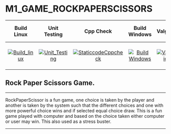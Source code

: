 # M1_GAME_ROCKPAPERSCISSORS

| Build Linux | Unit Testing | Cpp Check | Build Windows | Valgrid | Codacy | Code Quality Score | Code Grade |
| :---------: | :----------: | :-------: | :-----------: | :-----: | :----: | :----------------: | :--------: | 
| [![Build_linux](https://github.com/Nikitha5399/M1_GAME_ROCKPAPERSCISSORS/actions/workflows/build_linux.yml/badge.svg)](https://github.com/Nikitha5399/M1_GAME_ROCKPAPERSCISSORS/actions/workflows/build_linux.yml) | [![Unit_Testing](https://github.com/Nikitha5399/M1_GAME_ROCKPAPERSCISSORS/actions/workflows/unit_testing.yml/badge.svg)](https://github.com/Nikitha5399/M1_GAME_ROCKPAPERSCISSORS/actions/workflows/unit_testing.yml) | [![StaticcodeCppcheck](https://github.com/Nikitha5399/M1_GAME_ROCKPAPERSCISSORS/actions/workflows/cppcheck.yml/badge.svg)](https://github.com/Nikitha5399/M1_GAME_ROCKPAPERSCISSORS/actions/workflows/cppcheck.yml) | [![Build Windows](https://github.com/Nikitha5399/M1_GAME_ROCKPAPERSCISSORS/actions/workflows/build_windows.yml/badge.svg)](https://github.com/Nikitha5399/M1_GAME_ROCKPAPERSCISSORS/actions/workflows/build_windows.yml) | [![Valgrid](https://github.com/Nikitha5399/M1_GAME_ROCKPAPERSCISSORS/actions/workflows/Valgrid.yml/badge.svg)](https://github.com/Nikitha5399/M1_GAME_ROCKPAPERSCISSORS/actions/workflows/Valgrid.yml) | [![Codacy Badge](https://api.codacy.com/project/badge/Grade/a21b962c9d0c48edb86672fad6f5ad92)](https://app.codacy.com/gh/Nikitha5399/M1_GAME_ROCKPAPERSCISSORS?utm_source=github.com&utm_medium=referral&utm_content=Nikitha5399/M1_GAME_ROCKPAPERSCISSORS&utm_campaign=Badge_Grade_Settings) | ![Code Quality Score](https://api.codiga.io/project/30024/score/svg) |  ![Code Grade](https://api.codiga.io/project/30024/status/svg)                                                                                                                                                                                                                                                                                                                                                                                                                                                                                                                                                                                                                                                     

## Rock Paper Scissors Game.

---

RockPaperScissor is a fun game, one choice is taken by the player and another is taken by the system such that the different choices and one with more powerful choice wins and if selected equal choice draw. This is a fun game played with computer and based on the choice taken either computer or user may win. This also used as a stress buster. 

---
